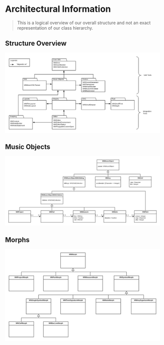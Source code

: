 # Architectural Information

> This is a logical overview of our overall structure and not an exact representation of our class hierarchy.

## Structure Overview
![structure overview](images/structure-overview.png)


## Music Objects 
![music objects](images/music-objects.png)


## Morphs
![morphs](images/morph-structure.png)

